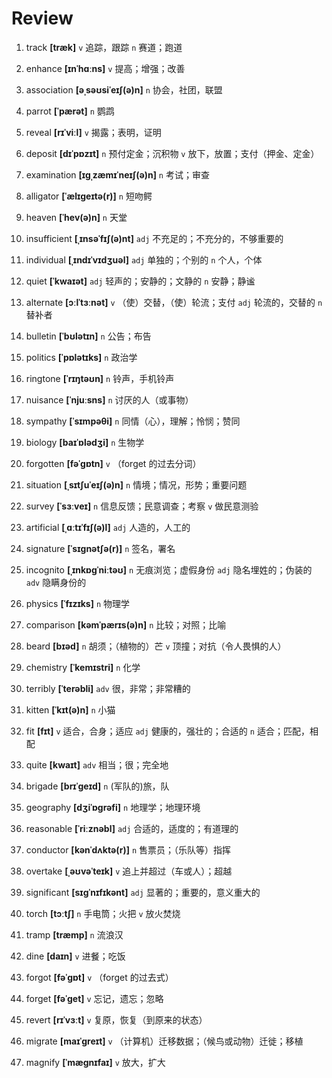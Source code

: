 # Review
1. track **[træk]** `v` 追踪，跟踪 `n` 赛道；跑道

2. enhance **[ɪnˈhɑːns]** `v` 提高；增强；改善

3. association **[əˌsəʊsiˈeɪʃ(ə)n]** `n` 协会，社团，联盟

4. parrot **[ˈpærət]** `n` 鹦鹉

5. reveal **[rɪˈviːl]** `v` 揭露；表明，证明

6. deposit **[dɪˈpɒzɪt]** `n` 预付定金；沉积物 `v` 放下，放置；支付（押金、定金）

7. examination **[ɪɡˌzæmɪˈneɪʃ(ə)n]** `n` 考试；审查

8. alligator **[ˈælɪɡeɪtə(r)]** `n` 短吻鳄

9. heaven **[ˈhev(ə)n]** `n` 天堂

10. insufficient **[ˌɪnsəˈfɪʃ(ə)nt]** `adj` 不充足的；不充分的，不够重要的

11. individual **[ˌɪndɪˈvɪdʒuəl]** `adj` 单独的；个别的 `n` 个人，个体

12. quiet **[ˈkwaɪət]** `adj` 轻声的；安静的；文静的 `n` 安静；静谧

13. alternate **[ɔːlˈtɜːnət]** `v` （使）交替，（使）轮流；支付 `adj` 轮流的，交替的 `n` 替补者

14. bulletin **[ˈbʊlətɪn]** `n` 公告；布告

15. politics **[ˈpɒlətɪks]** `n` 政治学

16. ringtone **[ˈrɪŋtəʊn]** `n` 铃声，手机铃声

17. nuisance **[ˈnjuːsns]** `n` 讨厌的人（或事物）

18. sympathy **[ˈsɪmpəθi]** `n` 同情（心），理解；怜悯；赞同

19. biology **[baɪˈɒlədʒi]** `n` 生物学

20. forgotten **[fəˈɡɒtn]** `v` （forget 的过去分词）

21. situation **[ˌsɪtʃuˈeɪʃ(ə)n]** `n` 情境；情况，形势；重要问题

22. survey **[ˈsɜːveɪ]** `n` 信息反馈；民意调查；考察 `v` 做民意测验

23. artificial **[ˌɑːtɪˈfɪʃ(ə)l]** `adj` 人造的，人工的

24. signature **[ˈsɪɡnətʃə(r)]** `n` 签名，署名

25. incognito **[ˌɪnkɒɡˈniːtəʊ]** `n` 无痕浏览；虚假身份 `adj` 隐名埋姓的；伪装的 `adv` 隐瞒身份的

26. physics **[ˈfɪzɪks]** `n` 物理学

27. comparison **[kəmˈpærɪs(ə)n]** `n` 比较；对照；比喻

28. beard **[bɪəd]** `n` 胡须；（植物的）芒 `v` 顶撞；对抗（令人畏惧的人）

29. chemistry **[ˈkemɪstri]** `n` 化学

30. terribly **[ˈterəbli]** `adv` 很，非常；非常糟的

31. kitten **[ˈkɪt(ə)n]** `n` 小猫

32. fit **[fɪt]** `v` 适合，合身；适应 `adj` 健康的，强壮的；合适的 `n` 适合；匹配，相配

33. quite **[kwaɪt]** `adv` 相当；很；完全地

34. brigade **[brɪˈɡeɪd]** `n` (军队的)旅，队

35. geography **[dʒiˈɒɡrəfi]** `n` 地理学；地理环境

36. reasonable **[ˈriːznəbl]** `adj` 合适的，适度的；有道理的

37. conductor **[kənˈdʌktə(r)]** `n` 售票员；（乐队等）指挥

38. overtake **[ˌəʊvəˈteɪk]** `v` 追上并超过（车或人）；超越

39. significant **[sɪɡˈnɪfɪkənt]** `adj` 显著的；重要的，意义重大的

40. torch **[tɔːtʃ]** `n` 手电筒；火把 `v` 放火焚烧

41. tramp **[træmp]** `n` 流浪汉

42. dine **[daɪn]** `v` 进餐；吃饭

43. forgot **[fəˈɡɒt]** `v` （forget 的过去式）

44. forget **[fəˈɡet]** `v` 忘记，遗忘；忽略

45. revert **[rɪˈvɜːt]** `v` 复原，恢复（到原来的状态）

46. migrate **[maɪˈɡreɪt]** `v` （计算机）迁移数据；（候鸟或动物）迁徙；移植

47. magnify **[ˈmæɡnɪfaɪ]** `v` 放大，扩大

